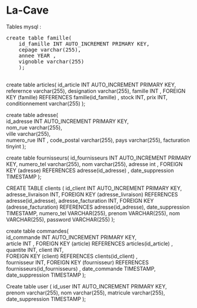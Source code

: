 # La-Cave


Tables mysql :

 <pre>
create table famille(
    id_famille INT AUTO_INCREMENT PRIMARY KEY,
    cepage varchar(255),
    annee YEAR ,
    vignoble varchar(255)
    );
 </pre>

create table articles( 
id_article INT AUTO_INCREMENT PRIMARY KEY, 
referernce varchar(255), 
designation varchar(255), 
famille INT ,
FOREIGN KEY (famille) REFERENCES famille(id_famille) , 
stock INT,
prix INT, 
conditionnement varchar(255) 
);


create table adresse(  
id_adresse INT AUTO_INCREMENT PRIMARY KEY,  
nom_rue varchar(255),  
ville varchar(255),  
numero_rue INT , 
code_postal varchar(255), 
pays varchar(255), 
facturation tinyint
);


create table fournisseurs( 
    id_fournisseurs INT AUTO_INCREMENT PRIMARY KEY, 
    numero_tel varchar(255), 
    nom varchar(255),
    adresse int ,
    FOREIGN KEY (adresse) REFERENCES adresse(id_adresse) , 
    date_suppression TIMESTAMP );


CREATE TABLE clients (
    id_client INT AUTO_INCREMENT PRIMARY KEY,
    adresse_livraison INT,
    FOREIGN KEY (adresse_livraison) REFERENCES adresse(id_adresse),
    adresse_facturation INT,
    FOREIGN KEY (adresse_facturation) REFERENCES adresse(id_adresse),
    date_suppression TIMESTAMP,
    numero_tel VARCHAR(255),
    prenom VARCHAR(255),
    nom VARCHAR(255),
    password VARCHAR(255)
    );


create table commandes(  
    id_commande INT AUTO_INCREMENT PRIMARY KEY,  
    article INT , 
    FOREIGN KEY (article) REFERENCES articles(id_article) ,  
    quantite INT, 
    client INT,  
    FOREIGN KEY (client) REFERENCES clients(id_client) ,  
    fournisseur INT, 
    FOREIGN KEY (fournisseur) REFERENCES fournisseurs(id_fournisseurs) , 
    date_commande TIMESTAMP, 
    date_suppression TIMESTAMP );


Create table user ( 
id_user INT AUTO_INCREMENT PRIMARY KEY,  
prenom varchar(255), 
nom varchar(255), 
matricule varchar(255), 
date_suppression TIMESTAMP 
);
